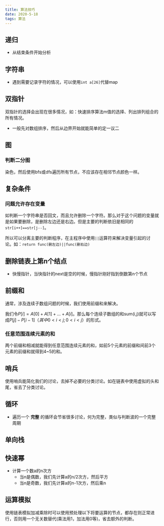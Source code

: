 ```yaml
---
title: 算法技巧
date: 2020-5-18
tags: 算法
---
```



## 递归

- 从结束条件开始分析


## 字符串

- 遇到需要记录字符的情况，可以使用`int a[26]`代替map


## 双指针

双指针的选择会出现在很多情况，如：快速排序算法m值的选择、列出排列组合的所有情况。
- 一般先对数组排序，然后从边界开始就能简单的定一议二


## 图

### 判断二分图

染色，然后使用bfs或dfs遍历所有节点，不应该存在相邻节点颜色一样。


## 复杂条件

### 问题允许存在变量

如判断一个字符串是否回文，而且允许删除一个字符。那么对于这个问题的变量就是如果要删除，是删除左边还是右边。但是主要的判断依旧是相同的`str[i++]==str[j--]`。

所以可以分离主要的判断程序，在主程序中使用`||`运算符来解决变量引起的讨论。如：`return func(删左边)||func(删右边)`


## 删除链表上第n个结点
- 快慢指针，当快指针的next是空的时候，慢指针刚好指到倒数第n个节点


## 前缀和

通常，涉及连续子数组问题的时候，我们使用前缀和来解决。

我们令$P[i] = A[0] + A[1] + ... + A[i]$。那么每个连续子数组的和sum(i,j)就可以写成$P[j] - P[i-1]（其中 0 < i < j;0 < i < j）$的形式。


### 任意范围连续元素的和

两个前缀和相减就能得到任意范围连续元素的和，如前5个元素的前缀和间前3个元素的前缀和就得到4~5的和。


## 哨兵

使用哨兵能简化我们的讨论，去掉不必要的分类讨论。如在链表中使用虚拟的头和尾，省去了分类讨论。


## 循环

- 遍历一个 **完整** 的循环会节省很多讨论，何为完整，类似与判断波的一个完整周期


## 单向栈


## 快速幂

- 计算一个数a的n次方
    * 当n是偶数，我们先计算a的n/2次方，然后平方
    * 当n是奇数，我们先计算a的n-1次方，然后乘n


## 运算模拟

使用链表模拟加减乘除时可以使用预处理以下将要运算的节点，都存在则正常进行，否则用一个无关数替代(乘法用1，加法用0等)，省去额外的判断。
